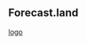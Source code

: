 ## Forecast.land

[logo](https://github.com/stefano77it/forecast.land/raw/master/image-template.v1.png)
